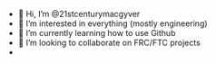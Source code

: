 - 👋 Hi, I’m @21stcenturymacgyver
- 👀 I’m interested in everything (mostly engineering)
- 🌱 I’m currently learning how to use Github
- 💞️ I’m looking to collaborate on FRC/FTC projects
- 

<!---
21stcenturymacgyver/21stcenturymacgyver is a ✨ special ✨ repository because its `README.md` (this file) appears on your GitHub profile.
You can click the Preview link to take a look at your changes.
--->
